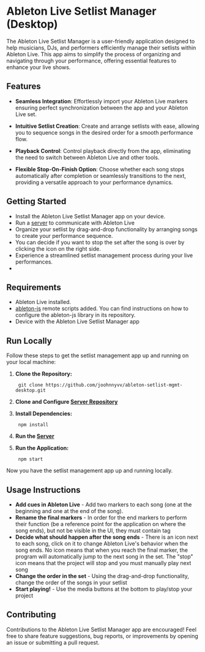 
# Ableton Live Setlist Manager (Desktop)


The Ableton Live Setlist Manager is a user-friendly application designed to help musicians, DJs, and performers efficiently manage their setlists within Ableton Live. This app aims to simplify the process of organizing and navigating through your performance, offering essential features to enhance your live shows.


## Features

- **Seamless Integration**: Effortlessly import your Ableton Live markers ensuring perfect synchronization between the app and your Ableton Live set.

- **Intuitive Setlist Creation**: Create and arrange setlists with ease, allowing you to sequence songs in the desired order for a smooth performance flow.

- **Playback Control**: Control playback directly from the app, eliminating the need to switch between Ableton Live and other tools.

- **Flexible Stop-On-Finish Option**: Choose whether each song stops automatically after completion or seamlessly transitions to the next, providing a versatile approach to your performance dynamics.


## Getting Started

- Install the Ableton Live Setlist Manager app on your device.
- Run a [server](https://github.com/joohnnyvv/setlist-mgmt-server) to communicate with Ableton Live 
- Organize your setlist by drag-and-drop functionality by arranging songs to create your performance sequence.
- You can decide if you want to stop the set after the song is over by clicking the icon on the right side.
- Experience a streamlined setlist management process during your live performances.
- 
## Requirements

- Ableton Live installed.
- [ableton-js](https://github.com/leolabs/ableton-js) remote scripts added. You can find instructions on how to configure the ableton-js library in its repository.
- Device with the Ableton Live Setlist Manager app
  
## Run Locally

Follow these steps to get the setlist management app up and running on your local machine:

1. **Clone the Repository:**
  
        git clone https://github.com/joohnnyvv/ableton-setlist-mgmt-desktop.git
  

2. **Clone and Configure [Server Repository](https://github.com/joohnnyvv/setlist-mgmt-server)**

3. **Install Dependencies:**
  
        npm install
  

4. **Run the [Server](https://github.com/joohnnyvv/setlist-mgmt-server)**

5. **Run the Application:**
  
        npm start
  

Now you have the setlist management app up and running locally. 


## Usage Instructions

- **Add cues in Ableton Live** - Add two markers to each song (one at the beginning and one at the end of the song).
- **Rename the final markers** - In order for the end markers to perform their function (be a reference point for the application on where the song ends), but not be visible in the UI, they must contain <end> tag
- **Decide what should happen after the song ends** - There is an icon next to each song, click on it to change Ableton Live's behavior when the song ends. No icon means that when you reach the final marker, the program will automatically jump to the next song in the set. The "stop" icon means that the project will stop and you must manually play next song
- **Change the order in the set** - Using the drag-and-drop functionality, change the order of the songs in your setlist
- **Start playing!** - Use the media buttons at the bottom to play/stop your project

## Contributing

Contributions to the Ableton Live Setlist Manager app are encouraged! Feel free to share feature suggestions, bug reports, or improvements by opening an issue or submitting a pull request.

